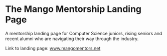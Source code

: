 # The Mango Mentorship Landing Page

A mentorship landing page for Computer Science juniors, rising seniors and recent alumni who are navigating their way through the 
industry.

Link to landing page: www.mangomentors.net
